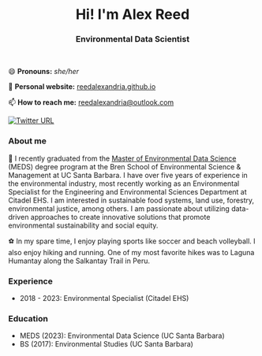 <h1 align="center">Hi! I'm Alex Reed</h1>

<h3 align="center">Environmental Data Scientist</h3>

<br>

😄 **Pronouns:** *she/her* 

📝 **Personal website:** [reedalexandria.github.io](https://reedalexandria.github.io/)

📫 **How to reach me:** [reedalexandria@outlook.com](mailto:reed.alexandria@outlook.com)

[![Twitter URL](https://img.shields.io/twitter/url/https/twitter.com/reedalexandria1.svg?style=social&label=Follow%20%40reedalexandria1)](https://twitter.com/reedalexandria1)

### About me

🌱 I recently graduated from the [Master of Environmental Data Science](https://bren.ucsb.edu/masters-programs/master-environmental-data-science/academics-meds) (MEDS) degree program at the Bren School of Environmental Science & Management at UC Santa Barbara. I have over five years of experience in the environmental industry, most recently working as an Environmental Specialist for the Engineering and Environmental Sciences Department at Citadel EHS. I am interested in sustainable food systems, land use, forestry, environmental justice, among others. I am passionate about utilizing data-driven approaches to create innovative solutions that promote environmental sustainability and social equity.

⚽ In my spare time, I enjoy playing sports like soccer and beach volleyball. I also enjoy hiking and running. One of my most favorite hikes was to Laguna Humantay along the Salkantay Trail in Peru. 

### Experience

- 2018 - 2023: Environmental Specialist (Citadel EHS)

### Education

- MEDS (2023): Environmental Data Science (UC Santa Barbara)
- BS (2017): Environmental Studies (UC Santa Barbara)

<!--
**reedalexandria/reedalexandria** is a ✨ _special_ ✨ repository because its `README.md` (this file) appears on your GitHub profile.

Here are some ideas to get you started:

- 🔭 I’m currently working on ...
- 🌱 I’m currently learning ...
- 👯 I’m looking to collaborate on ...
- 🤔 I’m looking for help with ...
- 💬 Ask me about ...
- 📫 How to reach me: ...
- 😄 Pronouns: ...
- ⚡ Fun fact: ...
-->
